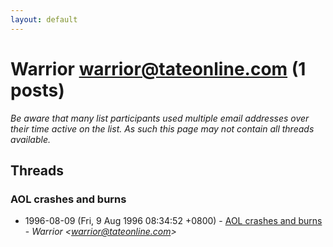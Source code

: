 ```yaml
---
layout: default
---
```


# Warrior <warrior@tateonline.com> (1 posts)

_Be aware that many list participants used multiple email addresses over their time active on the list. As such this page may not contain all threads available._

## Threads

### AOL crashes and burns
+ 1996-08-09 (Fri, 9 Aug 1996 08:34:52 +0800) - [AOL crashes and burns](/archive/1996/08/40706817e33b60e0d692e5d282fe42ce9d1491f366cd8c99195a797332091357) - _Warrior \<warrior@tateonline.com\>_

